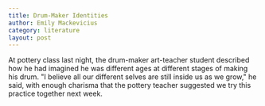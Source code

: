 ```yaml
---
title: Drum-Maker Identities
author: Emily Mackevicius
category: literature
layout: post
---
```


At pottery class last night, the drum-maker art-teacher student described how he had imagined he was different ages at different stages of making his drum.  "I believe all our different selves are still inside us as we grow," he said, with enough charisma that the pottery teacher suggested we try this practice together next week. 

